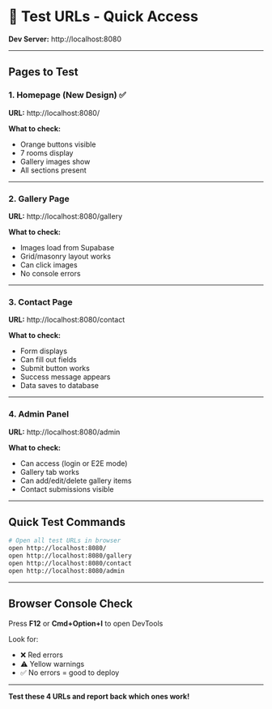 # 🔗 Test URLs - Quick Access

**Dev Server:** http://localhost:8080

---

## Pages to Test

### 1. Homepage (New Design) ✅
**URL:** http://localhost:8080/

**What to check:**
- Orange buttons visible
- 7 rooms display
- Gallery images show
- All sections present

---

### 2. Gallery Page
**URL:** http://localhost:8080/gallery

**What to check:**
- Images load from Supabase
- Grid/masonry layout works
- Can click images
- No console errors

---

### 3. Contact Page
**URL:** http://localhost:8080/contact

**What to check:**
- Form displays
- Can fill out fields
- Submit button works
- Success message appears
- Data saves to database

---

### 4. Admin Panel
**URL:** http://localhost:8080/admin

**What to check:**
- Can access (login or E2E mode)
- Gallery tab works
- Can add/edit/delete gallery items
- Contact submissions visible

---

## Quick Test Commands

```bash
# Open all test URLs in browser
open http://localhost:8080/
open http://localhost:8080/gallery
open http://localhost:8080/contact
open http://localhost:8080/admin
```

---

## Browser Console Check

Press **F12** or **Cmd+Option+I** to open DevTools

Look for:
- ❌ Red errors
- ⚠️ Yellow warnings
- ✅ No errors = good to deploy

---

**Test these 4 URLs and report back which ones work!**
